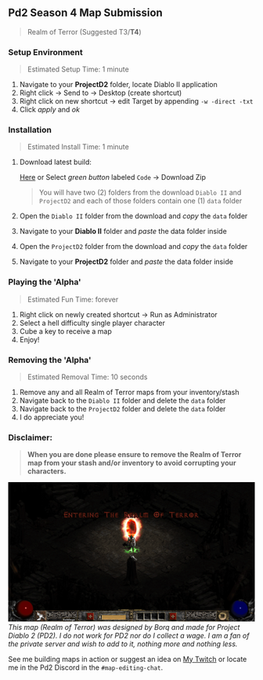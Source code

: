 ## Pd2 Season 4 Map Submission
> Realm of Terror (Suggested T3/**T4**)

### Setup Environment
> Estimated Setup Time: 1 minute
1. Navigate to your **ProjectD2** folder, locate Diablo II application
2. Right click → Send to → Desktop (create shortcut)
3. Right click on new shortcut → edit Target by appending `-w -direct -txt`
4. Click *apply* and *ok*

### Installation
> Estimated Install Time: 1 minute
1. Download latest build:
   
   [Here](https://github.com/B0rq/realm-of-terror/archive/refs/heads/main.zip) or Select *green button* labeled `Code` → Download Zip
   
   > You will have two (2) folders from the download `Diablo II` and `ProjectD2` and each of those folders contain one (1) `data` folder
2. Open the `Diablo II` folder from the download and *copy* the `data` folder
3. Navigate to your **Diablo II** folder and *paste* the data folder inside
4. Open the `ProjectD2` folder from the download and *copy* the `data` folder
5. Navigate to your **ProjectD2** folder and *paste* the data folder inside

### Playing the 'Alpha'
> Estimated Fun Time: forever
1. Right click on newly created shortcut → Run as Administrator
2. Select a hell difficulty single player character
3. Cube a key to receive a map
4. Enjoy!

### Removing the 'Alpha'
> Estimated Removal Time: 10 seconds
1. Remove any and all Realm of Terror maps from your inventory/stash
2. Navigate back to the `Diablo II` folder and delete the `data` folder
3. Navigate back to the `ProjectD2` folder and delete the `data` folder
4. I do appreciate you!

### Disclaimer:
> **When you are done please ensure to remove the Realm of Terror map from your stash and/or inventory to avoid corrupting your characters.**

![Realm of Terror Screenshot](https://github.com/B0rq/realm-of-terror/blob/main/map-entrance.png?raw=true "Map Entrance")
_This map (Realm of Terror) was designed by Borq and made for Project Diablo 2 (PD2). I do not work for PD2 nor do I collect a wage. I am a fan of the private server and wish to add to it, nothing more and nothing less._

See me building maps in action or suggest an idea on [My Twitch](https://www.twitch.tv/b0rq) or locate me in the Pd2 Discord in the `#map-editing-chat`.

